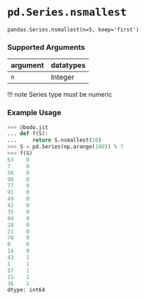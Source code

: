# `pd.Series.nsmallest`

`pandas.Series.nsmallest(n=5, keep='first')`

### Supported Arguments

| argument | datatypes |
|-----------------------------|----------------------------------------|
| `n` | Integer |

!!! note
Series type must be numeric

### Example Usage

```py
>>> @bodo.jit
... def f(S):
...     return S.nsmallest(20)
>>> S = pd.Series(np.arange(100)) % 7
>>> f(S)
63    0
7     0
56    0
98    0
77    0
91    0
49    0
42    0
35    0
84    0
28    0
21    0
70    0
0     0
14    0
43    1
1     1
57    1
15    1
36    1
dtype: int64
```
